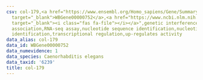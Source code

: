 ```yaml
---
csv: col-179,<a href="https://www.ensembl.org/Homo_sapiens/Gene/Summary?db=core;g=WBGene00000752"
  target="_blank">WBGene00000752</a>,<a href="https://www.ncbi.nlm.nih.gov/pubmed/27496166"
  target="_blank"><i class="fas fa-file"></i></a>",genetic interference,functional
  association,RNA-seq assay,nucleotide sequence identification,nucleotide sequence
  identification,transcriptional regulation,up-regulates activity
data_alias: col-179
data_id: WBGene00000752
data_numevidence: 1
data_species: Caenorhabditis elegans
data_taxid: '6239'
title: col-179
---
```

